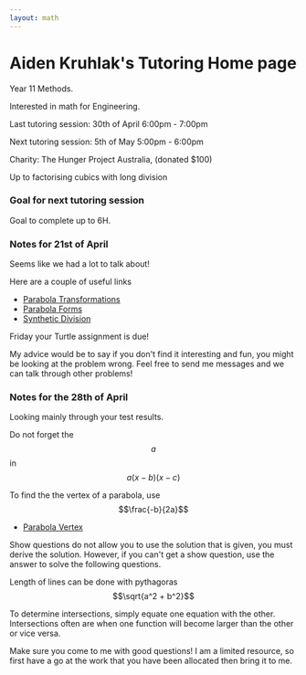```yaml
---
layout: math
---
```

# Aiden Kruhlak's Tutoring Home page

Year 11 Methods.

Interested in math for Engineering.

Last tutoring session: 30th of April 6:00pm - 7:00pm

Next tutoring session: 5th of May 5:00pm - 6:00pm

Charity: The Hunger Project Australia, (donated $100)

Up to factorising cubics with long division

### Goal for next tutoring session
Goal to complete up to 6H.

### Notes for 21st of April

Seems like we had a lot to talk about!

Here are a couple of useful links

 - [Parabola Transformations](https://www.desmos.com/calculator/gh5du3k4mp)
 - [Parabola Forms](https://www.desmos.com/calculator/z1tvbo5cew)
 - [Synthetic Division](https://www.purplemath.com/modules/synthdiv.htm)

Friday your Turtle assignment is due!

My advice would be to say if you don't find it interesting and fun, you might
be looking at the problem wrong. Feel free to send me messages and we can
talk through other problems!

### Notes for the 28th of April

Looking mainly through your test results.

Do not forget the $$a$$ in $$a(x-b)(x-c)$$

To find the the vertex of a parabola, use $$\frac{-b}{2a}$$

 - [Parabola Vertex](https://www.desmos.com/calculator/xagm2cxlqu)

Show questions do not allow you to use the solution that is given, you must derive
the solution. However, if you can't get a show question, use the answer to solve
the following questions.

Length of lines can be done with pythagoras $$\sqrt{a^2 + b^2}$$

To determine intersections, simply equate one equation with the other. Intersections
often are when one function will become larger than the other or vice versa.

Make sure you come to me with good questions! I am a limited resource, so first
have a go at the work that you have been allocated then bring it to me.
